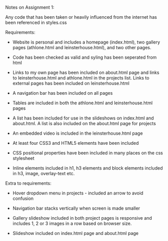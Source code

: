 Notes on Assignment 1:

Any code that has been taken or heavily influenced from the internet has been referenced in styles.css

Requirements:

- Website is personal and includes a homepage (index.html), two gallery pages (athlone.html and leinsterhouse.html), and two other pages.

- Code has been checked as valid and syling has been seperated from html

- Links to my own page has been included on about.html page and links to leinsterhouse.html and athlone.html in the projects list. Links to external pages has been included on leinsterhouse.html

- A navigation bar has been included on all pages

- Tables are included in both the athlone.html and leinsterhouse.html pages

- A list has been included for use in the slideshows on index.html and about.html. A list is also included on the about.html page for projects

- An embedded video is included in the leinsterhouse.html page

- At least four CSS3 and HTML5 elements have been included

- CSS positional properties have been included in many places on the css stylesheet

- Inline elements included in h1, h3 elements and block elements included in h3, image, overlay-text etc. 

Extra to requirements:

- Hover dropdown menu in projects - included an arrow to avoid confusion

- Navigation bar stacks vertically when screen is made smaller

- Gallery slideshow included in both project pages is responsive and includes 1, 2 or 3 images in a row based on browser size.

- Slideshow included on index.html page and about.html page
